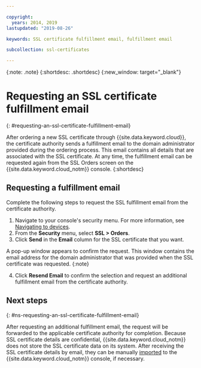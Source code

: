 ```yaml
---

copyright:
  years: 2014, 2019
lastupdated: "2019-08-26"

keywords: SSL certificate fulfillment email, fulfillment email

subcollection: ssl-certificates

---
```


{:note: .note}
{:shortdesc: .shortdesc}
{:new_window: target="_blank"}

# Requesting an SSL certificate fulfillment email
{: #requesting-an-ssl-certificate-fulfillment-email}

After ordering a new SSL certificate through {{site.data.keyword.cloud}}, the certificate authority sends a fulfillment email to the domain administrator provided during the ordering process. This email contains all details that are associated with the SSL certificate. At any time, the fulfillment email can be requested again from the SSL Orders screen on the {{site.data.keyword.cloud_notm}} console.
{:shortdesc}

## Requesting a fulfillment email
Complete the following steps to request the SSL fulfillment email from the certificate authority.

1. Navigate to your console's security menu. For more information, see [Navigating to devices](/docs/infrastructure/ssl-certificates?topic=virtual-servers-navigating-devices).
2. From the **Security** menu, select **SSL > Orders**.
3. Click **Send** in the **Email** column for the SSL certificate that you want.

  A pop-up window appears to confirm the request. This window contains the email address for the domain administrator that was provided when the SSL certificate was requested.
  {:note}

4. Click **Resend Email** to confirm the selection and request an additional fulfillment email from the certificate authority.

## Next steps
{: #ns-requesting-an-ssl-certificate-fulfillment-email}

After requesting an additional fulfillment email, the request will be forwarded to the applicable certificate authority for completion. Because SSL certificate details are confidential, {{site.data.keyword.cloud_notm}} does not store the SSL certificate data on its system. After receiving the SSL certificate details by email, they can be manually [imported](/docs/infrastructure/ssl-certificates?topic=ssl-certificates-importing-ssl-certificates#importing-ssl-certificates) to the {{site.data.keyword.cloud_notm}} console, if necessary.
